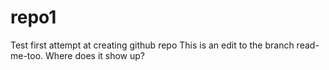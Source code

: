 # repo1
Test
first attempt at creating github repo
This is an edit to the branch read-me-too. Where does it show up?
